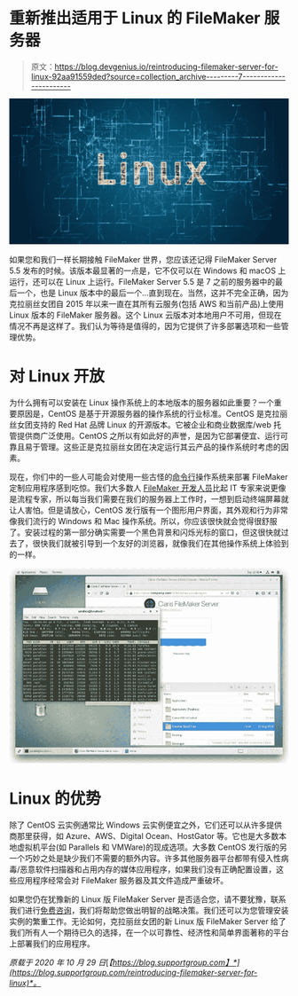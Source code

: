 # 重新推出适用于 Linux 的 FileMaker 服务器

> 原文：<https://blog.devgenius.io/reintroducing-filemaker-server-for-linux-92aa91559ded?source=collection_archive---------7----------------------->

![](img/0afa274e17eaf48802b1f1aadfa45ec3.png)

如果您和我们一样长期接触 FileMaker 世界，您应该还记得 FileMaker Server 5.5 发布的时候。该版本最显著的一点是，它不仅可以在 Windows 和 macOS 上运行，还可以在 Linux 上运行。FileMaker Server 5.5 是 7 之前的服务器中的最后一个，也是 Linux 版本中的最后一个…直到现在。当然，这并不完全正确，因为克拉丽丝女团自 2015 年以来一直在其所有云服务(包括 AWS 和当前产品)上使用 Linux 版本的 FileMaker 服务器。这个 Linux 云版本对本地用户不可用，但现在情况不再是这样了。我们认为等待是值得的，因为它提供了许多部署选项和一些管理优势。

# 对 Linux 开放

为什么拥有可以安装在 Linux 操作系统上的本地版本的服务器如此重要？一个重要原因是，CentOS 是基于开源服务器的操作系统的行业标准。CentOS 是克拉丽丝女团支持的 Red Hat 品牌 Linux 的开源版本。它被企业和商业数据库/web 托管提供商广泛使用。CentOS 之所以有如此好的声誉，是因为它部署便宜、运行可靠且易于管理。这些正是克拉丽丝女团在决定运行其云产品的操作系统时考虑的因素。

现在，你们中的一些人可能会对使用一些古怪的[命令行](https://blog.supportgroup.com/filemaker-server-dont-fear-the-command-line?utm_source=BlogPost-2020-10-29&utm_medium=Medium&utm_campaign=lead-gen)操作系统来部署 FileMaker 定制应用程序感到吃惊。我们大多数人 [FileMaker 开发人员](https://blog.supportgroup.com/developer-resources?utm_source=BlogPost-2020-10-29&utm_medium=Medium&utm_campaign=lead-gen)比起 IT 专家来说更像是流程专家，所以每当我们需要在我们的服务器上工作时，一想到启动终端屏幕就让人害怕。但是请放心，CentOS 发行版有一个图形用户界面，其外观和行为非常像我们流行的 Windows 和 Mac 操作系统。所以，你应该很快就会觉得很舒服了。安装过程的第一部分确实需要一个黑色背景和闪烁光标的窗口，但这很快就过去了，很快我们就被引导到一个友好的浏览器，就像我们在其他操作系统上体验到的一样。

![](img/9c2879cce259bd1a29b23642a741759d.png)

# Linux 的优势

除了 CentOS 云实例通常比 Windows 云实例便宜之外，它们还可以从许多提供商那里获得，如 Azure、AWS、Digital Ocean、HostGator 等。它也是大多数本地虚拟机平台(如 Parallels 和 VMWare)的现成选项。大多数 CentOS 发行版的另一个巧妙之处是缺少我们不需要的额外内容。许多其他服务器平台都带有侵入性病毒/恶意软件扫描器和占用内存的媒体应用程序，如果我们没有正确配置设置，这些应用程序经常会对 FileMaker 服务器及其文件造成严重破坏。

如果您仍在犹豫新的 Linux 版 FileMaker Server 是否适合您，请不要犹豫，联系我们进行[免费咨询](https://www.supportgroup.com/contact?utm_source=BlogPost-2020-10-29&utm_medium=Medium&utm_campaign=lead-gen#form)，我们将帮助您做出明智的战略决策。我们还可以为您管理安装实例的繁重工作。无论如何，克拉丽丝女团的新 Linux 版 FileMaker Server 给了我们所有人一个期待已久的选择，在一个以可靠性、经济性和简单界面著称的平台上部署我们的应用程序。

*原载于 2020 年 10 月 29 日*[*【https://blog.supportgroup.com】*](https://blog.supportgroup.com/reintroducing-filemaker-server-for-linux)*。*